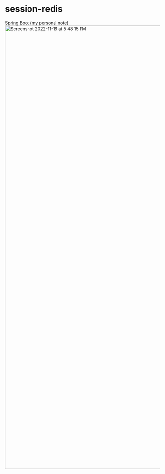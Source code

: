 # session-redis
Spring Boot
(my personal note)
<img width="1440" alt="Screenshot 2022-11-16 at 5 48 15 PM" src="https://user-images.githubusercontent.com/55809302/202228461-5dffc1b1-c725-4960-a0a0-7549f27b2e6d.png">
